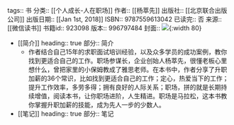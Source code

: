 tags:: 书
分类:: [[个人成长-人在职场]]
作者:: [[杨萃先]]
出版社:: [[北京联合出版公司]]
出版日期:: [[Jan 1st, 2018]]
ISBN:: 9787559613042
已读完:: 否
来源:: [[微信读书]]
书籍id:: 923098
版本:: 996797484
封面:: ![](https://wfqqreader-1252317822.image.myqcloud.com/cover/98/923098/s_923098.jpg){:width 80}

- [[简介]]
  heading:: true
  部分:: 简介
	- 作者结合自己15年的求职面试培训经验，以及众多学员的成功案例，教你找到更适合自己的工作。职场参谋长，企业创始人杨萃先，很懂老板心里想什么，曾把家里的小保姆教成了雅思老师。在本书中，作者分享了升职加薪的36个常识，比如找到更适合自己的工作；定心，热爱当下的工作；提升工作效率，多劳多得；拥有良好的人际关系；职场，拼的就是长期持续增值，阅读本书，让你职场进阶，人生精进。职场是马拉松，这本书教你掌握升职加薪的技能，成为先人一步的少数人。
- [[笔记]]
  heading:: true
  部分:: 笔记